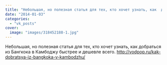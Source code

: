 ```yaml
---
title: "Небольшая, но полезная статья для тех, кто хочет узнать, как  добраться из Бангкока в Камбоджу быстр..."
date: "2014-01-03"
categories: 
  - "vk_posts"
cover:
  image: "images/318452188-1.jpg"
---
```


Небольшая, но полезная статья для тех, кто хочет узнать, как добраться из Бангкока в Камбоджу быстрее и дешевле всего. http://vodpop.ru/kak-dobratsya-iz-bangkoka-v-kambodzhu/
